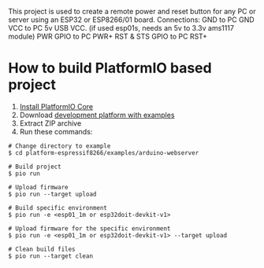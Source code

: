 This project is used to create a remote power and reset button for any PC or server using an ESP32 or ESP8266/01 board.
Connections:
GND to PC GND
VCC to PC 5v USB VCC. (if used esp01s, needs an 5v to 3.3v ams1117 module)
PWR GPIO to PC PWR+
RST & STS GPIO to PC RST+

How to build PlatformIO based project
=====================================

1. [Install PlatformIO Core](https://docs.platformio.org/page/core.html)
2. Download [development platform with examples](https://github.com/platformio/platform-espressif8266/archive/develop.zip)
3. Extract ZIP archive
4. Run these commands:

```shell
# Change directory to example
$ cd platform-espressif8266/examples/arduino-webserver

# Build project
$ pio run

# Upload firmware
$ pio run --target upload

# Build specific environment
$ pio run -e <esp01_1m or esp32doit-devkit-v1>

# Upload firmware for the specific environment
$ pio run -e <esp01_1m or esp32doit-devkit-v1> --target upload

# Clean build files
$ pio run --target clean
```

